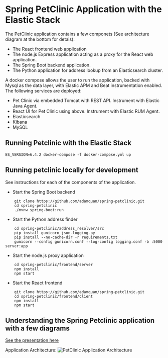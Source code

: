 # Spring PetClinic Application with the Elastic Stack

The PetClinic application contains a few componets (See architecture diagram at the bottom for detais):

- The React frontend web application
- The node.js Express application acting as a proxy for the React web application.
- The Spring Boot backend application.
- The Python application for address lookup from an Elasticsearch cluster.

A docker compose allows the user to run the application, backed with Mysql as the data layer, with Elastic APM and Beat instrumentation enabled. The following services are deployed:

- Pet Clinic via embedded Tomcat with REST API. Instrument with Elastic Java Agent.
- React UI for Pet Clinic using above. Instrument with Elastic RUM Agent.
- Elasticsearch
- Kibana
- MySQL

## Running Petclinic with the Elastic Stack

`ES_VERSION=6.4.2 docker-compose -f docker-compose.yml up`

## Running petclinic locally for development

See instructions for each of the components of the application.

- Start the Spring Boot backend

```
	git clone https://github.com/adamquan/spring-petclinic.git
	cd spring-petclinic
	./mvnw spring-boot:run
```

- Start the Python address finder

```
	cd spring-petclinic/address_resolver/src
	pip install gunicorn json-logging-py
	pip install --no-cache-dir -r requirements.txt
	gunicorn --config gunicorn.conf --log-config logging.conf -b :5000 server:app
```

- Start the node.js proxy application

```
	cd spring-petclinic/frontend/server
	npm install
	npm start
```

- Start the React frontend

```
	git clone https://github.com/adamquan/spring-petclinic.git
	cd spring-petclinic/frontend/client
	npm install
	npm start
```

## Understanding the Spring Petclinic application with a few diagrams
<a href="https://speakerdeck.com/michaelisvy/spring-petclinic-sample-application">See the presentation here</a>

Application Architecture: 
![PetClinic Application Architecture](https://github.com/adamquan/spring-petclinic/blob/master/images/architecture.png)